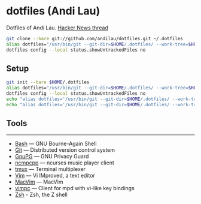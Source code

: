 dotfiles (Andi Lau)
===================

Dotfiles of Andi Lau.
[Hacker News thread](https://news.ycombinator.com/item?id=11070797)

```sh
git clone --bare git://github.com/andilau/dotfiles.git ~/.dotfiles
alias dotfiles="/usr/bin/git --git-dir=$HOME/.dotfiles/ --work-tree=$HOME"
dotfiles config --local status.showUntrackedFiles no
```

## Setup

```sh
git init --bare $HOME/.dotfiles
alias dotfiles="/usr/bin/git --git-dir=$HOME/.dotfiles/ --work-tree=$HOME"
dotfiles config --local status.showUntrackedFiles no
echo "alias dotfiles='/usr/bin/git --git-dir=$HOME/.dotfiles/ --work-tree=$HOME'" >> $HOME/.bashrc
echo "alias dotfiles='/usr/bin/git --git-dir=$HOME/.dotfiles/ --work-tree=$HOME'" >> $HOME/.zshrc
```

## Tools
-----

*   [Bash](https://www.gnu.org/software/bash/) — GNU Bourne-Again Shell
*   [Git](http://git-scm.com/) — Distributed version control system
*   [GnuPG](http://www.gnupg.org/) — GNU Privacy Guard
*   [ncmpcpp](http://ncmpcpp.rybczak.net/) — ncurses music player client
*   [tmux](http://tmux.sourceforge.net/) — Terminal multiplexer
*   [Vim](http://www.vim.org/) — Vi IMproved, a text editor
*   [MacVim](https://github.com/macvim-dev/macvim) — MacVim
*   [vimpc](https://github.com/boysetsfrog/vimpc/) — Client for mpd with vi-like key bindings
*   [Zsh](http://zsh.sourceforge.net) - Zsh, the Z shell
